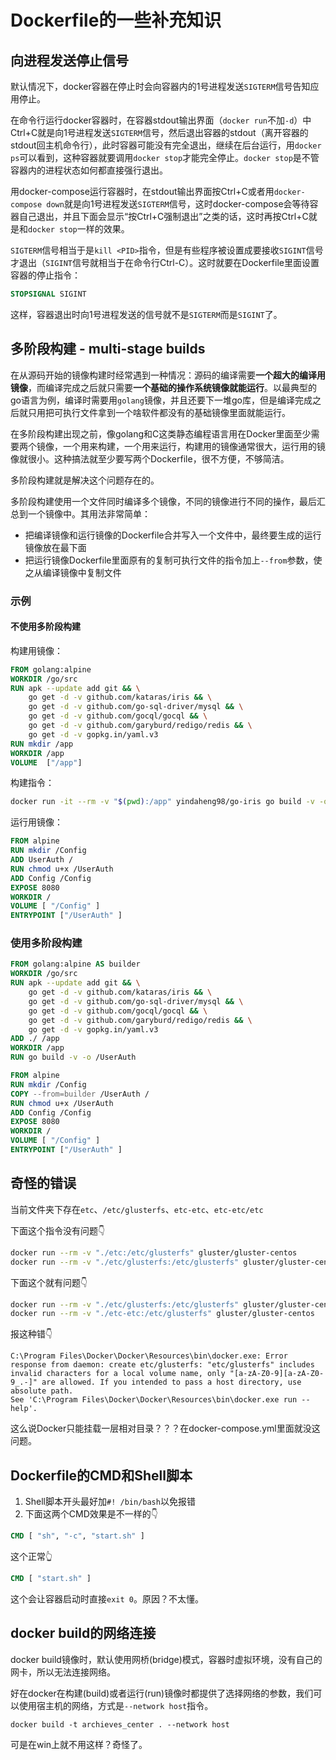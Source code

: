 # Dockerfile的一些补充知识

## 向进程发送停止信号

默认情况下，docker容器在停止时会向容器内的1号进程发送`SIGTERM`信号告知应用停止。

在命令行运行docker容器时，在容器stdout输出界面（`docker run`不加`-d`）中Ctrl+C就是向1号进程发送`SIGTERM`信号，然后退出容器的stdout（离开容器的stdout回主机命令行），此时容器可能没有完全退出，继续在后台运行，用`docker ps`可以看到，这种容器就要调用`docker stop`才能完全停止。`docker stop`是不管容器内的进程状态如何都直接强行退出。

用docker-compose运行容器时，在stdout输出界面按Ctrl+C或者用`docker-compose down`就是向1号进程发送`SIGTERM`信号，这时docker-compose会等待容器自己退出，并且下面会显示“按Ctrl+C强制退出”之类的话，这时再按Ctrl+C就是和`docker stop`一样的效果。

`SIGTERM`信号相当于是`kill <PID>`指令，但是有些程序被设置成要接收`SIGINT`信号才退出（`SIGINT`信号就相当于在命令行Ctrl-C）。这时就要在Dockerfile里面设置容器的停止指令：

```dockerfile
STOPSIGNAL SIGINT
```

这样，容器退出时向1号进程发送的信号就不是`SIGTERM`而是`SIGINT`了。

## 多阶段构建 - multi-stage builds

在从源码开始的镜像构建时经常遇到一种情况：源码的编译需要**一个超大的编译用镜像**，而编译完成之后就只需要**一个基础的操作系统镜像就能运行**。以最典型的go语言为例，编译时需要用`golang`镜像，并且还要下一堆go库，但是编译完成之后就只用把可执行文件拿到一个啥软件都没有的基础镜像里面就能运行。

在多阶段构建出现之前，像golang和C这类静态编程语言用在Docker里面至少需要两个镜像，一个用来构建，一个用来运行，构建用的镜像通常很大，运行用的镜像就很小。这种搞法就至少要写两个Dockerfile，很不方便，不够简洁。

多阶段构建就是解决这个问题存在的。

多阶段构建使用一个文件同时编译多个镜像，不同的镜像进行不同的操作，最后汇总到一个镜像中。其用法非常简单：

* 把编译镜像和运行镜像的Dockerfile合并写入一个文件中，最终要生成的运行镜像放在最下面
* 把运行镜像Dockerfile里面原有的复制可执行文件的指令加上`--from`参数，使之从编译镜像中复制文件

### 示例

#### 不使用多阶段构建

构建用镜像：

```Dockerfile
FROM golang:alpine
WORKDIR /go/src
RUN apk --update add git && \
    go get -d -v github.com/kataras/iris && \
    go get -d -v github.com/go-sql-driver/mysql && \
    go get -d -v github.com/gocql/gocql && \
    go get -d -v github.com/garyburd/redigo/redis && \
    go get -d -v gopkg.in/yaml.v3
RUN mkdir /app
WORKDIR /app
VOLUME  ["/app"]
```

构建指令：

```sh
docker run -it --rm -v "$(pwd):/app" yindaheng98/go-iris go build -v -o /app/UserAuth
```

运行用镜像：

```Dockerfile
FROM alpine
RUN mkdir /Config
ADD UserAuth /
RUN chmod u+x /UserAuth
ADD Config /Config
EXPOSE 8080
WORKDIR /
VOLUME [ "/Config" ]
ENTRYPOINT ["/UserAuth" ]
```

### 使用多阶段构建

```Dockerfile
FROM golang:alpine AS builder
WORKDIR /go/src
RUN apk --update add git && \
    go get -d -v github.com/kataras/iris && \
    go get -d -v github.com/go-sql-driver/mysql && \
    go get -d -v github.com/gocql/gocql && \
    go get -d -v github.com/garyburd/redigo/redis && \
    go get -d -v gopkg.in/yaml.v3
ADD ./ /app
WORKDIR /app
RUN go build -v -o /UserAuth

FROM alpine
RUN mkdir /Config
COPY --from=builder /UserAuth /
RUN chmod u+x /UserAuth
ADD Config /Config
EXPOSE 8080
WORKDIR /
VOLUME [ "/Config" ]
ENTRYPOINT ["/UserAuth" ]
```

## 奇怪的错误

当前文件夹下存在`etc`、`/etc/glusterfs`、`etc-etc`、`etc-etc/etc`

下面这个指令没有问题👇

```sh
docker run --rm -v "./etc:/etc/glusterfs" gluster/gluster-centos
docker run --rm -v "./etc/glusterfs:/etc/glusterfs" gluster/gluster-centos
```

下面这个就有问题👇

```sh
docker run --rm -v "./etc/glusterfs:/etc/glusterfs" gluster/gluster-centos
docker run --rm -v "./etc-etc:/etc/glusterfs" gluster/gluster-centos
```

报这种错👇

```log
C:\Program Files\Docker\Docker\Resources\bin\docker.exe: Error response from daemon: create etc/glusterfs: "etc/glusterfs" includes invalid characters for a local volume name, only "[a-zA-Z0-9][a-zA-Z0-9_.-]" are allowed. If you intended to pass a host directory, use absolute path.
See 'C:\Program Files\Docker\Docker\Resources\bin\docker.exe run --help'.
```

这么说Docker只能挂载一层相对目录？？？在docker-compose.yml里面就没这问题。

## Dockerfile的CMD和Shell脚本

1. Shell脚本开头最好加`#! /bin/bash`以免报错
2. 下面这两个CMD效果是不一样的👇

```Dockerfile
CMD [ "sh", "-c", "start.sh" ]
```

这个正常👆

```Dockerfile
CMD [ "start.sh" ]
```

这个会让容器启动时直接`exit 0`。原因？不太懂。

## docker build的网络连接

docker build镜像时，默认使用网桥(bridge)模式，容器时虚拟环境，没有自己的网卡，所以无法连接网络。

好在docker在构建(build)或者运行(run)镜像时都提供了选择网络的参数，我们可以使用宿主机的网络，方式是`--network host`指令。

```shell
docker build -t archieves_center . --network host
```

可是在win上就不用这样？奇怪了。
